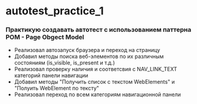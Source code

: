 # autotest_practice_1
### Практикую создавать автотест с использованием паттерна POM - Page Obgect Model
* Реализовал автозапуск браузера и переход на страницу
* Добавил методы поиска веб-элементов по их различным состояниям (is_visible, is_present и т.д.)
* Реализовал проверку наличия и соответсвия с NAV_LINK_TEXT категорий панели навигации
* Добавил методы "Получить список с текстом WebElements" и "Полуить WebElement по тексту"
* Реализовал переход по всем категориям навигационной панели


